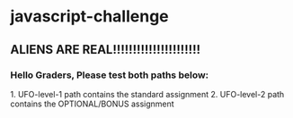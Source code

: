 # javascript-challenge
<h2>ALIENS ARE REAL!!!!!!!!!!!!!!!!!!!!!!</h2>

<h3> Hello Graders, Please test both paths below:</h3>
1.  UFO-level-1 path contains the standard assignment
2.  UFO-level-2 path contains the OPTIONAL/BONUS assignment

